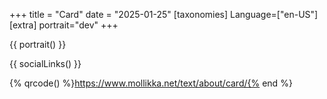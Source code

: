 +++
title = "Card"
date = "2025-01-25"
[taxonomies]
Language=["en-US"]
[extra]
portrait="dev"
+++

{{
  portrait()
}}

{{
    socialLinks()
}}

{% qrcode() %}https://www.mollikka.net/text/about/card/{% end %}